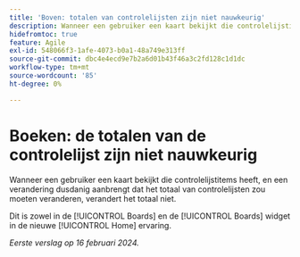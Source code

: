 ```yaml
---
title: 'Boven: totalen van controlelijsten zijn niet nauwkeurig'
description: Wanneer een gebruiker een kaart bekijkt die controlelijstitems heeft, en een verandering dusdanig aanbrengt dat het totaal van controlelijsten zou moeten veranderen, verandert het totaal niet.
hidefromtoc: true
feature: Agile
exl-id: 548066f3-1afe-4073-b0a1-48a749e313ff
source-git-commit: dbc4e4ecd9e7b2a6d01b43f46a3c2fd128c1d1dc
workflow-type: tm+mt
source-wordcount: '85'
ht-degree: 0%

---
```


# Boeken: de totalen van de controlelijst zijn niet nauwkeurig

<!--

>[!NOTE]
>
>This issue was fixed on April 11, 2024.

-->

Wanneer een gebruiker een kaart bekijkt die controlelijstitems heeft, en een verandering dusdanig aanbrengt dat het totaal van controlelijsten zou moeten veranderen, verandert het totaal niet.

Dit is zowel in de [!UICONTROL Boards] en de [!UICONTROL Boards] widget in de nieuwe [!UICONTROL Home] ervaring.

_Eerste verslag op 16 februari 2024._
